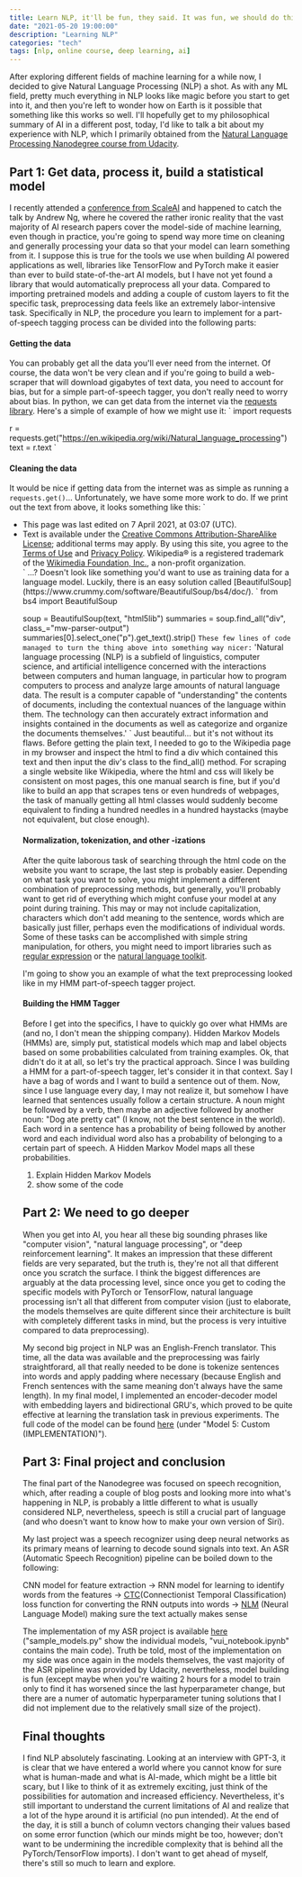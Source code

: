 ```yaml
---
title: Learn NLP, it'll be fun, they said. It was fun, we should do this again, said the transformer.
date: "2021-05-20 19:00:00"
description: "Learning NLP"
categories: "tech"
tags: [nlp, online course, deep learning, ai] 
---
```


After exploring different fields of machine learning for a while now, I decided to give Natural Language Processing (NLP) a shot. As with any ML field, pretty much everything in NLP looks like magic before you start to get into it, and then you're left to wonder how on Earth is it possible that something like this works so well. I'll hopefully get to my philosophical summary of AI in a different post, today, I'd like to talk a bit about my experience with NLP, which I primarily obtained from the [Natural Language Processing Nanodegree course from Udacity](https://www.udacity.com/course/natural-language-processing-nanodegree--nd892).

## Part 1: Get data, process it, build a statistical model

I recently attended a [conference from ScaleAI](https://scale.com/events/transform) and happened to catch the talk by Andrew Ng, where he covered the rather ironic reality that the vast majority of AI research papers cover the model-side of machine learning, even though in practice, you're going to spend way more time on cleaning and generally processing your data so that your model can learn something from it. I suppose this is true for the tools we use when building AI powered applications as well, libraries like TensorFlow and PyTorch make it easier than ever to build state-of-the-art AI models, but I have not yet found a library that would automatically preprocess all your data. Compared to importing pretrained models and adding a couple of custom layers to fit the specific task, preprocessing data feels like an extremely labor-intensive task. Specifically in NLP, the procedure you learn to implement for a part-of-speech tagging process can be divided into the following parts:

#### Getting the data

You can probably get all the data you'll ever need from the internet. Of course, the data won't be very clean and if you're going to build a web-scraper that will download gigabytes of text data, you need to account for bias, but for a simple part-of-speech tagger, you don't really need to worry about bias.
In python, we can get data from the internet via the [requests library](https://docs.python-requests.org/en/master/). Here's a simple of example of how we might use it:
`
import requests

r = requests.get("https://en.wikipedia.org/wiki/Natural_language_processing")
text = r.text
`
#### Cleaning the data

It would be nice if getting data from the internet was as simple as running a `requests.get()`... Unfortunately, we have some more work to do. If we print out the text from above, it looks something like this:
`
<ul id="footer-info" >
	<li id="footer-info-lastmod"> This page was last edited on 7 April 2021, at 03:07<span class="anonymous-show">&#160;(UTC)</span>.</li>
	<li id="footer-info-copyright">Text is available under the <a rel="license" href="//en.wikipedia.org/wiki/Wikipedia:Text_of_Creative_Commons_Attribution-ShareAlike_3.0_Unported_License">Creative Commons Attribution-ShareAlike License</a><a rel="license" href="//creativecommons.org/licenses/by-sa/3.0/" style="display:none;"></a>;
additional terms may apply.  By using this site, you agree to the <a href="//foundation.wikimedia.org/wiki/Terms_of_Use">Terms of Use</a> and <a href="//foundation.wikimedia.org/wiki/Privacy_policy">Privacy Policy</a>. Wikipedia® is a registered trademark of the <a href="//www.wikimediafoundation.org/">Wikimedia Foundation, Inc.</a>, a non-profit organization.</li>
`
...? Doesn't look like something you'd want to use as training data for a language model. Luckily, there is an easy solution called [BeautifulSoup](https://www.crummy.com/software/BeautifulSoup/bs4/doc/).
`
from bs4 import BeautifulSoup

soup = BeautifulSoup(text, "html5lib")
summaries = soup.find_all("div", class_="mw-parser-output")
summaries[0].select_one("p").get_text().strip()
`
These few lines of code managed to turn the thing above into something way nicer:
`
'Natural language processing (NLP) is a subfield of linguistics, computer science, and artificial intelligence concerned with the interactions between computers and human language, in particular how to program computers to process and analyze large amounts of natural language data.  The result is a computer capable of "understanding" the contents of documents, including the contextual nuances of the language within them. The technology can then accurately extract information and insights contained in the documents as well as categorize and organize the documents themselves.'
`
Just beautiful... but it's not without its flaws. Before getting the plain text, I needed to go to the Wikipedia page in my browser and inspect the html to find a div which contained this text and then input the div's class to the find_all() method. For scraping a single website like Wikipedia, where the html and css will likely be consistent on most pages, this one manual search is fine, but if you'd like to build an app that scrapes tens or even hundreds of webpages, the task of manually getting all html classes would suddenly become equivalent to finding a hundred needles in a hundred haystacks (maybe not equivalent, but close enough).

#### Normalization, tokenization, and other -izations

After the quite laborous task of searching through the html code on the website you want to scrape, the last step is probably easier. Depending on what task you want to solve, you might implement a different combination of preprocessing methods, but generally, you'll probably want to get rid of everything which might confuse your model at any point during training. This may or may not include capitalization, characters which don't add meaning to the sentence, words which are basically just filler, perhaps even the modifications of individual words. Some of these tasks can be accomplished with simple string manipulation, for others, you might need to import libraries such as [regular expression](https://docs.python.org/3/library/re.html) or the [natural language toolkit](https://www.nltk.org/).

I'm going to show you an example of what the text preprocessing looked like in my HMM part-of-speech tagger project.

#### Building the HMM Tagger

Before I get into the specifics, I have to quickly go over what HMMs are (and no, I don't mean the shipping company). Hidden Markov Models (HMMs) are, simply put, statistical models which map and label objects based on some probabilities calculated from training examples. Ok, that didn't do it at all, so let's try the practical approach. Since I was building a HMM for a part-of-speech tagger, let's consider it in that context. Say I have a bag of words and I want to build a sentence out of them. Now, since I use language every day, I may not realize it, but somehow I have learned that sentences usually follow a certain structure. A noun might be followed by a verb, then maybe an adjective followed by another noun: "Dog ate pretty cat" (I know, not the best sentence in the world). Each word in a sentence has a probability of being followed by another word and each individual word also has a probability of belonging to a certain part of speech. A Hidden Markov Model maps all these probabilities.

1. Explain Hidden Markov Models
2. show some of the code

## Part 2: We need to go deeper

When you get into AI, you hear all these big sounding phrases like "computer vision", "natural language processing", or "deep reinforcement learning". It makes an impression that these different fields are very separated, but the truth is, they're not all that different once you scratch the surface. I think the biggest differences are arguably at the data processing level, since once you get to coding the specific models with PyTorch or TensorFlow, natural language processing isn't all that different from computer vision (just to elaborate, the models themselves are quite different since their architecture is built with completely different tasks in mind, but the process is very intuitive compared to data preprocessing).

My second big project in NLP was an English-French translator. This time, all the data was available and the preprocessing was fairly straightforard, all that really needed to be done is tokenize sentences into words and apply padding where necessary (because English and French sentences with the same meaning don't always have the same length). In my final model, I implemented an encoder-decoder model with embedding layers and bidirectional GRU's, which proved to be quite effective at learning the translation task in previous experiments. The full code of the model can be found [here](https://github.com/smejak/Udacity_Natural_Language_Processing_Nanodegree/blob/main/%232%20Machine%20Translation/machine_translation.ipynb) (under "Model 5: Custom (IMPLEMENTATION)").

## Part 3: Final project and conclusion

The final part of the Nanodegree was focused on speech recognition, which, after reading a couple of blog posts and looking more into what's happening in NLP, is probably a little different to what is usually considered NLP, nevertheless, speech is still a crucial part of language (and who doesn't want to know how to make your own version of Siri).

My last project was a speech recognizer using deep neural networks as its primary means of learning to decode sound signals into text. An ASR (Automatic Speech Recognition) pipeline can be boiled down to the following: 

CNN model for feature extraction -> RNN model for learning to identify words from the features -> [CTC](https://towardsdatascience.com/intuitively-understanding-connectionist-temporal-classification-3797e43a86c)(Connectionist Temporal Classification) loss function for converting the RNN outputs into words -> [NLM](https://arxiv.org/abs/1906.03591) (Neural Language Model) making sure the text actually makes sense

The implementation of my ASR project is available [here](https://github.com/smejak/Udacity_Natural_Language_Processing_Nanodegree/tree/main/%233%20Speech%20Recognition) ("sample_models.py" show the individual models, "vui_notebook.ipynb" contains the main code). Truth be told, most of the implementation on my side was once again in the models themselves, the vast majority of the ASR pipeline was provided by Udacity, nevertheless, model building is fun (except maybe when you're waiting 2 hours for a model to train only to find it has worsened since the last hyperparameter change, but there are a numer of automatic hyperparameter tuning solutions that I did not implement due to the relatively small size of the project).

## Final thoughts

I find NLP absolutely fascinating. Looking at an interview with GPT-3, it is clear that we have entered a world where you cannot know for sure what is human-made and what is AI-made, which might be a little bit scary, but I like to think of it as extremely exciting, just think of the possibilities for automation and increased efficiency. Nevertheless, it's still important to understand the current limitations of AI and realize that a lot of the hype around it is artificial (no pun intended). At the end of the day, it is still a bunch of column vectors changing their values based on some error function (which our minds might be too, however; don't want to be undermining the incredible complexity that is behind all the PyTorch/TensorFlow imports). I don't want to get ahead of myself, there's still so much to learn and explore.